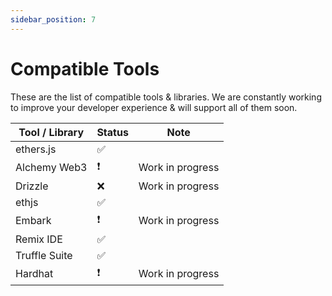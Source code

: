 ```yaml
---
sidebar_position: 7
---
```


# Compatible Tools

These are the list of compatible tools & libraries. We are constantly working to improve your developer experience & will support all of them soon.

| Tool / Library     | Status | Note             |
|---------------|--------|------------------|
| ethers.js     | ✅     |  |
| Alchemy Web3  | ❗     | Work in progress |
| Drizzle       | ❌     | Work in progress |
| ethjs         | ✅     |  |
| Embark        | ❗     | Work in progress |
| Remix IDE     | ✅     |  |
| Truffle Suite | ✅     |  |
| Hardhat       | ❗     | Work in progress |

